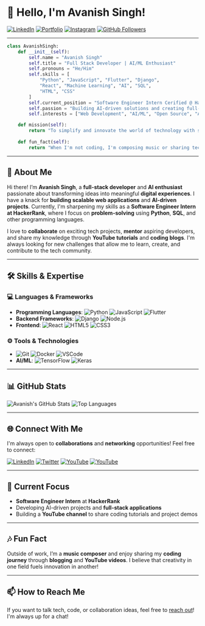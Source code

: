 
# 👋 Hello, I'm Avanish Singh!

[![LinkedIn](https://img.shields.io/badge/LinkedIn-0077B5?style=for-the-badge&logo=linkedin&logoColor=white)](https://www.linkedin.com/in/avanishsinghengineer/)
[![Portfolio](https://img.shields.io/badge/Portfolio-Visit-blue?style=for-the-badge&logo=google-chrome&logoColor=white)](https://suryanshsk.netlify.app/)
[![Instagram](https://img.shields.io/badge/Instagram-E4405F?style=for-the-badge&logo=instagram&logoColor=white)](https://www.instagram.com/suryanshsk)
[![GitHub Followers](https://img.shields.io/github/followers/suryanshsk?style=social)](https://github.com/suryanshsk)

---

```python
class AvanishSingh:
    def __init__(self):
        self.name = "Avanish Singh"
        self.title = "Full Stack Developer | AI/ML Enthusiast"
        self.pronouns = "He/Him"
        self.skills = [
            "Python", "JavaScript", "Flutter", "Django", 
            "React", "Machine Learning", "AI", "SQL", 
            "HTML", "CSS"
        ]
        self.current_position = "Software Engineer Intern Cerified @ HackerRank"
        self.passion = "Building AI-driven solutions and creating full-stack web applications"
        self.interests = ["Web Development", "AI/ML", "Open Source", "Automation"]

    def mission(self):
        return "To simplify and innovate the world of technology with scalable solutions."
    
    def fun_fact(self):
        return "When I'm not coding, I'm composing music or sharing tech insights on YouTube."
```

---

## 🌟 About Me

Hi there! I’m **Avanish Singh**, a **full-stack developer** and **AI enthusiast** passionate about transforming ideas into meaningful **digital experiences**. I have a knack for **building scalable web applications** and **AI-driven projects**. Currently, I'm sharpening my skills as a **Software Engineer Intern at HackerRank**, where I focus on **problem-solving** using **Python**, **SQL**, and other programming languages.

I love to **collaborate** on exciting tech projects, **mentor** aspiring developers, and share my knowledge through **YouTube tutorials** and **coding blogs**. I'm always looking for new challenges that allow me to learn, create, and contribute to the tech community.

---

## 🛠️ Skills & Expertise

### 💻 Languages & Frameworks
- **Programming Languages**: ![Python](https://img.shields.io/badge/Python-3670A0?style=for-the-badge&logo=python&logoColor=ffdd54) ![JavaScript](https://img.shields.io/badge/JavaScript-323330?style=for-the-badge&logo=javascript&logoColor=F7DF1E) ![Flutter](https://img.shields.io/badge/Flutter-02569B?style=for-the-badge&logo=flutter&logoColor=white)
- **Backend Frameworks**: ![Django](https://img.shields.io/badge/Django-092E20?style=for-the-badge&logo=django&logoColor=white) ![Node.js](https://img.shields.io/badge/Node.js-339933?style=for-the-badge&logo=nodedotjs&logoColor=white)
- **Frontend**: ![React](https://img.shields.io/badge/React-20232A?style=for-the-badge&logo=react&logoColor=61DAFB) ![HTML5](https://img.shields.io/badge/HTML5-E34F26?style=for-the-badge&logo=html5&logoColor=white) ![CSS3](https://img.shields.io/badge/CSS3-1572B6?style=for-the-badge&logo=css3&logoColor=white)

### ⚙️ Tools & Technologies
- ![Git](https://img.shields.io/badge/Git-F05032?style=for-the-badge&logo=git&logoColor=white) ![Docker](https://img.shields.io/badge/Docker-2496ED?style=for-the-badge&logo=docker&logoColor=white) ![VSCode](https://img.shields.io/badge/VS%20Code-007ACC?style=for-the-badge&logo=visual%20studio%20code&logoColor=white)
- **AI/ML**: ![TensorFlow](https://img.shields.io/badge/TensorFlow-FF6F00?style=for-the-badge&logo=tensorflow&logoColor=white) ![Keras](https://img.shields.io/badge/Keras-D00000?style=for-the-badge&logo=keras&logoColor=white)

---

## 📊 GitHub Stats

![Avanish's GitHub Stats](https://github-readme-stats.vercel.app/api?username=suryanshsk&show_icons=true&theme=radical)
![Top Languages](https://github-readme-stats.vercel.app/api/top-langs/?username=suryanshsk&layout=compact&theme=radical)

---

## 🌐 Connect With Me

I'm always open to **collaborations** and **networking** opportunities! Feel free to connect:

[![LinkedIn](https://img.shields.io/badge/LinkedIn-0077B5?style=for-the-badge&logo=linkedin&logoColor=white)](https://www.linkedin.com/in/avanishsinghengineer/)
[![Twitter](https://img.shields.io/badge/Twitter-1DA1F2?style=for-the-badge&logo=twitter&logoColor=white)](https://twitter.com/suryanshsk_ofcl)
[![YouTube](https://img.shields.io/badge/YouTube-FF0000?style=for-the-badge&logo=youtube&logoColor=white)](https://www.youtube.com/suryanshsk)
[![YouTube](https://img.shields.io/badge/YouTube-FF0000?style=for-the-badge&logo=youtube&logoColor=white)](https://www.youtube.com/@CodeSpectraWithSuryanshsk)

---

## 🔭 Current Focus

- **Software Engineer Intern** at **HackerRank**
- Developing AI-driven projects and **full-stack applications**
- Building a **YouTube channel** to share coding tutorials and project demos

---

## 🎶 Fun Fact

Outside of work, I’m a **music composer** and enjoy sharing my **coding journey** through **blogging** and **YouTube videos**. I believe that creativity in one field fuels innovation in another!

---

## 📫 How to Reach Me

If you want to talk tech, code, or collaboration ideas, feel free to [reach out](https://www.linkedin.com/in/avanishsinghengineer/)! I'm always up for a chat!
```
